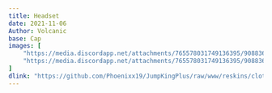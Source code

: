 ```yaml
---
title: Headset
date: 2021-11-06
Author: Volcanic
base: Cap
images: [
    "https://media.discordapp.net/attachments/765578031749136395/908836034786258995/headsetthumbnail.png",
    "https://media.discordapp.net/attachments/765578031749136395/908836054734344232/headsetitem.png"
]
dlink: "https://github.com/Phoenixx19/JumpKingPlus/raw/www/reskins/clothing/Headset.zip"
---
```

